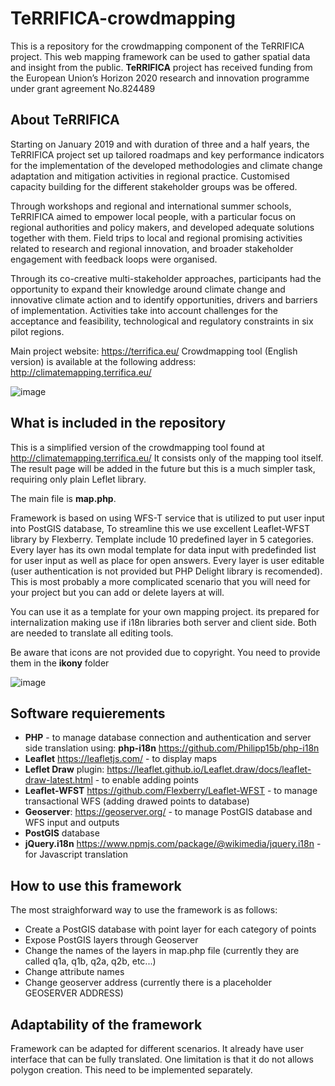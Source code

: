 # TeRRIFICA-crowdmapping
This is a repository for the crowdmapping component of the TeRRIFICA project. This web mapping framework can be used to gather spatial data and insight from the public.
**TeRRIFICA** project has received funding from the European Union’s Horizon 2020 research and innovation programme under grant agreement No.824489

## About TeRRIFICA

Starting on January 2019 and with duration of three and a half years, the TeRRIFICA project set up tailored roadmaps and key performance indicators for the implementation of the developed methodologies and climate change adaptation and mitigation activities in regional practice. Customised capacity building for the different stakeholder groups was be offered.

Through workshops and regional and international summer schools, TeRRIFICA aimed to empower local people, with a particular focus on regional authorities and policy makers, and developed adequate solutions together with them. Field trips to local and regional promising activities related to research and regional innovation, and broader stakeholder engagement with feedback loops were organised.

Through its co-creative multi-stakeholder approaches, participants had the opportunity to expand their knowledge around climate change and innovative climate action and to identify opportunities, drivers and barriers of implementation. Activities take into account challenges for the acceptance and feasibility, technological and regulatory constraints in six pilot regions.

Main project website: https://terrifica.eu/
Crowdmapping tool (English version) is available at the following address: http://climatemapping.terrifica.eu/

![image](https://user-images.githubusercontent.com/10100274/171247090-f85bb75e-c27f-431b-9b61-e7130e74506a.png)


## What is included in the repository

This is a simplified version of the crowdmapping tool found at http://climatemapping.terrifica.eu/ It consists only of the mapping tool itself. The result page will be added in the future but this is a much simpler task, requiring only plain Leflet library. 

The main file is **map.php**. 

Framework is based on using WFS-T service that is utilized to put user input into PostGIS database, To streamline this we use excellent Leaflet-WFST library by Flexberry. Template include 10 predefined layer in 5 categories. Every layer has its own modal template for data input with predefinded list for user input as well as place for open answers. Every layer is user editable (user authentication is not provided but PHP Delight library is recomended). This is most probably a more complicated scenario that you will need for your project but you can add or delete layers at will.

You can use it as a template for your own mapping project. its prepared for internalization making use if i18n libraries both server and client side. Both are needed to translate all editing tools.

Be aware that icons are not provided due to copyright. You need to provide them in the  **ikony** folder

![image](https://user-images.githubusercontent.com/10100274/171258273-e2d22c80-ea78-490b-a856-2642a3127ea7.png)


## Software requierements

- **PHP** - to manage database connection and authentication and server side translation using: **php-i18n** https://github.com/Philipp15b/php-i18n
- **Leaflet** https://leafletjs.com/  - to display maps
- **Leflet Draw** plugin: https://leaflet.github.io/Leaflet.draw/docs/leaflet-draw-latest.html - to enable adding points
- **Leaflet-WFST** https://github.com/Flexberry/Leaflet-WFST - to manage transactional WFS (adding drawed points to database)
- **Geoserver**: https://geoserver.org/ - to manage PostGIS database and WFS input and outputs
- **PostGIS** database
- **jQuery.i18n** https://www.npmjs.com/package/@wikimedia/jquery.i18n - for Javascript translation

## How to use this framework

The most straighforward way to use the framework is as follows:
- Create a PostGIS database with point layer for each category of points
- Expose PostGIS layers through Geoserver
- Change the names of the layers in map.php file (currently they are called q1a, q1b, q2a, q2b, etc...)
- Change attribute names
- Change geoserver address (currently there is a placeholder GEOSERVER ADDRESS)

## Adaptability of the framework

Framework can be adapted for different scenarios. It already have  user interface that can be fully translated. One limitation is that it do not allows polygon creation. This need to be implemented separately.



